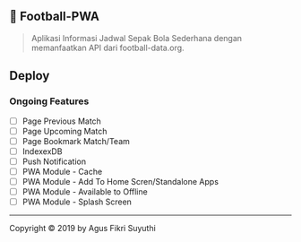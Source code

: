 ## 🚀 Football-PWA
> Aplikasi Informasi Jadwal Sepak Bola Sederhana dengan memanfaatkan API dari football-data.org.

## Deploy


### Ongoing Features
- [ ] Page Previous Match
- [ ] Page Upcoming Match
- [ ] Page Bookmark Match/Team
- [ ] IndexexDB
- [ ] Push Notification
- [ ] PWA Module - Cache
- [ ] PWA Module - Add To Home Scren/Standalone Apps
- [ ] PWA Module - Available to Offline
- [ ] PWA Module - Splash Screen

* * *

Copyright © 2019 by Agus Fikri Suyuthi